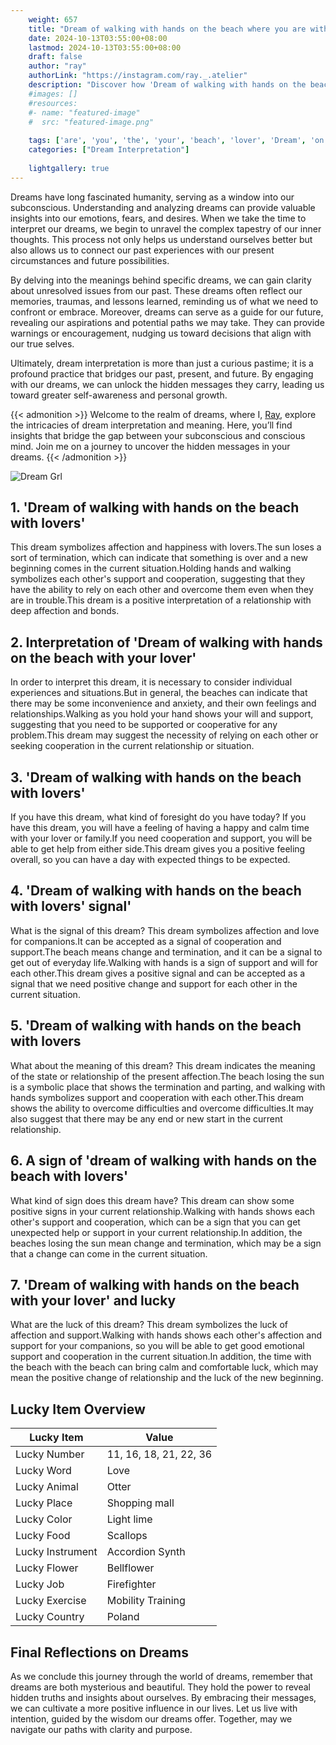 ```yaml
---
    weight: 657
    title: "Dream of walking with hands on the beach where you are with your lover"  # Assuming 'title' column exists
    date: 2024-10-13T03:55:00+08:00
    lastmod: 2024-10-13T03:55:00+08:00
    draft: false
    author: "ray"
    authorLink: "https://instagram.com/ray._.atelier"
    description: "Discover how 'Dream of walking with hands on the beach where you are with your lover' can interpret your future and uncover its significant meanings in your life."
    #images: []
    #resources:
    #- name: "featured-image"
    #  src: "featured-image.png"
    
    tags: ['are', 'you', 'the', 'your', 'beach', 'lover', 'Dream', 'on', 'hands', 'of', 'where', 'with', 'walking']
    categories: ["Dream Interpretation"]
    
    lightgallery: true
---
```

    
Dreams have long fascinated humanity, serving as a window into our subconscious. Understanding and analyzing dreams can provide valuable insights into our emotions, fears, and desires. When we take the time to interpret our dreams, we begin to unravel the complex tapestry of our inner thoughts. This process not only helps us understand ourselves better but also allows us to connect our past experiences with our present circumstances and future possibilities.

By delving into the meanings behind specific dreams, we can gain clarity about unresolved issues from our past. These dreams often reflect our memories, traumas, and lessons learned, reminding us of what we need to confront or embrace. Moreover, dreams can serve as a guide for our future, revealing our aspirations and potential paths we may take. They can provide warnings or encouragement, nudging us toward decisions that align with our true selves.

Ultimately, dream interpretation is more than just a curious pastime; it is a profound practice that bridges our past, present, and future. By engaging with our dreams, we can unlock the hidden messages they carry, leading us toward greater self-awareness and personal growth.

{{< admonition >}}
Welcome to the realm of dreams, where I, [Ray](https://instagram.com/ray._.atelier), explore the intricacies of dream interpretation and meaning. Here, you’ll find insights that bridge the gap between your subconscious and conscious mind. Join me on a journey to uncover the hidden messages in your dreams.
{{< /admonition >}}

![Dream Grl](https://cdn.pixabay.com/photo/2017/11/02/03/35/gothic-2910057_1280.jpg "Dream Grl")

## 1. 'Dream of walking with hands on the beach with lovers'
This dream symbolizes affection and happiness with lovers.The sun loses a sort of termination, which can indicate that something is over and a new beginning comes in the current situation.Holding hands and walking symbolizes each other's support and cooperation, suggesting that they have the ability to rely on each other and overcome them even when they are in trouble.This dream is a positive interpretation of a relationship with deep affection and bonds.

## 2. Interpretation of 'Dream of walking with hands on the beach with your lover'
In order to interpret this dream, it is necessary to consider individual experiences and situations.But in general, the beaches can indicate that there may be some inconvenience and anxiety, and their own feelings and relationships.Walking as you hold your hand shows your will and support, suggesting that you need to be supported or cooperative for any problem.This dream may suggest the necessity of relying on each other or seeking cooperation in the current relationship or situation.

## 3. 'Dream of walking with hands on the beach with lovers'
If you have this dream, what kind of foresight do you have today?
If you have this dream, you will have a feeling of having a happy and calm time with your lover or family.If you need cooperation and support, you will be able to get help from either side.This dream gives you a positive feeling overall, so you can have a day with expected things to be expected.

## 4. 'Dream of walking with hands on the beach with lovers' signal'
What is the signal of this dream?
This dream symbolizes affection and love for companions.It can be accepted as a signal of cooperation and support.The beach means change and termination, and it can be a signal to get out of everyday life.Walking with hands is a sign of support and will for each other.This dream gives a positive signal and can be accepted as a signal that we need positive change and support for each other in the current situation.

## 5. 'Dream of walking with hands on the beach with lovers
What about the meaning of this dream?
This dream indicates the meaning of the state or relationship of the present affection.The beach losing the sun is a symbolic place that shows the termination and parting, and walking with hands symbolizes support and cooperation with each other.This dream shows the ability to overcome difficulties and overcome difficulties.It may also suggest that there may be any end or new start in the current relationship.

## 6. A sign of 'dream of walking with hands on the beach with lovers'
What kind of sign does this dream have?
This dream can show some positive signs in your current relationship.Walking with hands shows each other's support and cooperation, which can be a sign that you can get unexpected help or support in your current relationship.In addition, the beaches losing the sun mean change and termination, which may be a sign that a change can come in the current situation.

## 7. 'Dream of walking with hands on the beach with your lover' and lucky
What are the luck of this dream?
This dream symbolizes the luck of affection and support.Walking with hands shows each other's affection and support for your companions, so you will be able to get good emotional support and cooperation in the current situation.In addition, the time with the beach with the beach can bring calm and comfortable luck, which may mean the positive change of relationship and the luck of the new beginning.

## Lucky Item Overview
| Lucky Item          | Value              |
|---------------|--------------------|
| Lucky Number        | 11, 16, 18, 21, 22, 36  |
| Lucky Word          | Love |
| Lucky Animal        | Otter |
| Lucky Place         | Shopping mall     |
| Lucky Color         | Light lime     |
| Lucky Food          | Scallops      |
| Lucky Instrument    | Accordion Synth |
| Lucky Flower        | Bellflower    |
| Lucky Job           | Firefighter       |
| Lucky Exercise      | Mobility Training  |
| Lucky Country       | Poland    |


##  Final Reflections on Dreams

As we conclude this journey through the world of dreams, remember that dreams are both mysterious and beautiful. They hold the power to reveal hidden truths and insights about ourselves. By embracing their messages, we can cultivate a more positive influence in our lives. Let us live with intention, guided by the wisdom our dreams offer. Together, may we navigate our paths with clarity and purpose.
